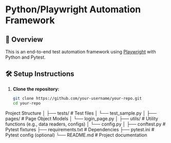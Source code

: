 # Python/Playwright Automation Framework

## 📌 Overview
This is an end-to-end test automation framework using [Playwright](https://playwright.dev/python/) with Python and Pytest.

## 🛠️ Setup Instructions

1. **Clone the repository:**
   ```bash
   git clone https://github.com/your-username/your-repo.git
   cd your-repo

Project Structure
│
├── tests/                  # Test files
│   └── test_sample.py
│
├── pages/                  # Page Object Models
│   └── login_page.py
│
├── utils/                  # Utility functions (e.g., data readers, configs)
│   └── config.py
│
├── conftest.py             # Pytest fixtures
├── requirements.txt        # Dependencies
├── pytest.ini              # Pytest config (optional)
└── README.md               # Project documentation